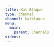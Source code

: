 ```yaml
---
title: Kat Blaque
type: channel
channel: katblaque
menu:
  main:
    parent: Channels
videos:
---
```

